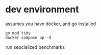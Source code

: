 

# dev environment

assumes you have docker, and go installed

    go mod tidy
    docker compose up -d

run sepcialized benchmarks


 